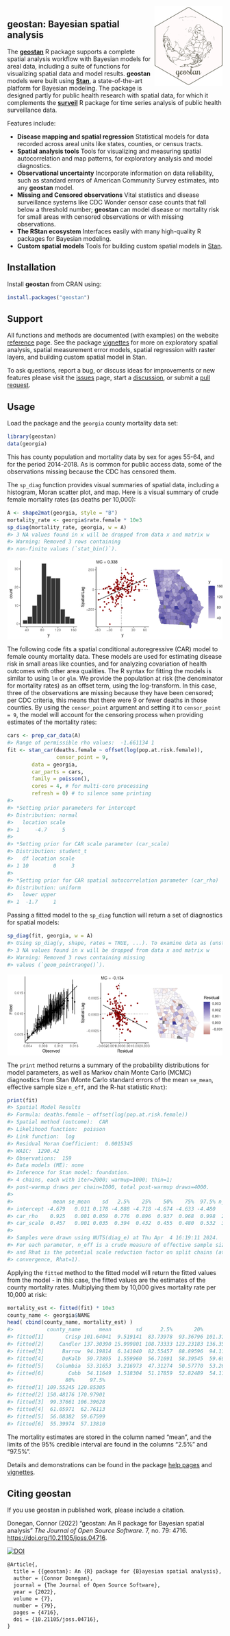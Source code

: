 
<!-- README.md is generated from README.Rmd. Please edit that file -->

<img src="man/figures/logo.png" align="right" width="160" />

## geostan: Bayesian spatial analysis

The [**geostan**](https://connordonegan.github.io/geostan/) R package
supports a complete spatial analysis workflow with Bayesian models for
areal data, including a suite of functions for visualizing spatial data
and model results. **geostan** models were built using
[**Stan**](https://mc-stan.org), a state-of-the-art platform for
Bayesian modeling. The package is designed partly for public health
research with spatial data, for which it complements the
[**surveil**](https://connordonegan.github.io/surveil/) R package for
time series analysis of public health surveillance data.

Features include:

  - **Disease mapping and spatial regression** Statistical models for
    data recorded across areal units like states, counties, or census
    tracts.
  - **Spatial analysis tools** Tools for visualizing and measuring
    spatial autocorrelation and map patterns, for exploratory analysis
    and model diagnostics.  
  - **Observational uncertainty** Incorporate information on data
    reliability, such as standard errors of American Community Survey
    estimates, into any **geostan** model.
  - **Missing and Censored observations** Vital statistics and disease
    surveillance systems like CDC Wonder censor case counts that fall
    below a threshold number; **geostan** can model disease or mortality
    risk for small areas with censored observations or with missing
    observations.
  - **The RStan ecosystem** Interfaces easily with many high-quality R
    packages for Bayesian modeling.
  - **Custom spatial models** Tools for building custom spatial models
    in [Stan](https://mc-stan.org/).

## Installation

Install **geostan** from CRAN using:

``` r
install.packages("geostan")
```

## Support

All functions and methods are documented (with examples) on the website
[reference](https://connordonegan.github.io/geostan/reference/index.html)
page. See the package
[vignettes](https://connordonegan.github.io/geostan/articles/index.html)
for more on exploratory spatial analysis, spatial measurement error
models, spatial regression with raster layers, and building custom
spatial model in Stan.

To ask questions, report a bug, or discuss ideas for improvements or new
features please visit the
[issues](https://github.com/ConnorDonegan/geostan/issues) page, start a
[discussion](https://github.com/ConnorDonegan/geostan/discussions), or
submit a [pull request](https://github.com/ConnorDonegan/geostan/pulls).

## Usage

Load the package and the `georgia` county mortality data set:

``` r
library(geostan)
data(georgia)
```

This has county population and mortality data by sex for ages 55-64, and
for the period 2014-2018. As is common for public access data, some of
the observations missing because the CDC has censored them.

The `sp_diag` function provides visual summaries of spatial data,
including a histogram, Moran scatter plot, and map. Here is a visual
summary of crude female mortality rates (as deaths per 10,000):

``` r
A <- shape2mat(georgia, style = "B")
mortality_rate <- georgia$rate.female * 10e3
sp_diag(mortality_rate, georgia, w = A)
#> 3 NA values found in x will be dropped from data x and matrix w
#> Warning: Removed 3 rows containing
#> non-finite values (`stat_bin()`).
```

<img src="man/figures/README-unnamed-chunk-3-1.png" style="display: block; margin: auto;" />

The following code fits a spatial conditional autoregressive (CAR) model
to female county mortality data. These models are used for estimating
disease risk in small areas like counties, and for analyzing covariation
of health outcomes with other area qualities. The R syntax for fitting
the models is similar to using `lm` or `glm`. We provide the population
at risk (the denominator for mortality rates) as an offset term, using
the log-transform. In this case, three of the observations are missing
because they have been censored; per CDC criteria, this means that there
were 9 or fewer deaths in those counties. By using the `censor_point`
argument and setting it to `censor_point = 9`, the model will account
for the censoring process when providing estimates of the mortality
rates:

``` r
cars <- prep_car_data(A)
#> Range of permissible rho values:  -1.661134 1
fit <- stan_car(deaths.female ~ offset(log(pop.at.risk.female)),
                censor_point = 9,
        data = georgia,
        car_parts = cars,
        family = poisson(),
        cores = 4, # for multi-core processing
        refresh = 0) # to silence some printing
#> 
#> *Setting prior parameters for intercept
#> Distribution: normal
#>   location scale
#> 1     -4.7     5
#> 
#> *Setting prior for CAR scale parameter (car_scale)
#> Distribution: student_t
#>   df location scale
#> 1 10        0     3
#> 
#> *Setting prior for CAR spatial autocorrelation parameter (car_rho)
#> Distribution: uniform
#>   lower upper
#> 1  -1.7     1
```

Passing a fitted model to the `sp_diag` function will return a set of
diagnostics for spatial models:

``` r
sp_diag(fit, georgia, w = A)
#> Using sp_diag(y, shape, rates = TRUE, ...). To examine data as (unstandardized) counts, use rates = FALSE.
#> 3 NA values found in x will be dropped from data x and matrix w
#> Warning: Removed 3 rows containing missing
#> values (`geom_pointrange()`).
```

<img src="man/figures/README-unnamed-chunk-5-1.png" style="display: block; margin: auto;" />

The `print` method returns a summary of the probability distributions
for model parameters, as well as Markov chain Monte Carlo (MCMC)
diagnostics from Stan (Monte Carlo standard errors of the mean
`se_mean`, effective sample size `n_eff`, and the R-hat statistic
`Rhat`):

``` r
print(fit)
#> Spatial Model Results 
#> Formula: deaths.female ~ offset(log(pop.at.risk.female))
#> Spatial method (outcome):  CAR 
#> Likelihood function:  poisson 
#> Link function:  log 
#> Residual Moran Coefficient:  0.0015345 
#> WAIC:  1290.42 
#> Observations:  159 
#> Data models (ME): none
#> Inference for Stan model: foundation.
#> 4 chains, each with iter=2000; warmup=1000; thin=1; 
#> post-warmup draws per chain=1000, total post-warmup draws=4000.
#> 
#>             mean se_mean    sd   2.5%    25%    50%    75%  97.5% n_eff  Rhat
#> intercept -4.679   0.011 0.178 -4.888 -4.718 -4.674 -4.633 -4.480   267 1.014
#> car_rho    0.925   0.001 0.059  0.776  0.896  0.937  0.968  0.998  2766 1.001
#> car_scale  0.457   0.001 0.035  0.394  0.432  0.455  0.480  0.532  3518 1.000
#> 
#> Samples were drawn using NUTS(diag_e) at Thu Apr  4 16:19:11 2024.
#> For each parameter, n_eff is a crude measure of effective sample size,
#> and Rhat is the potential scale reduction factor on split chains (at 
#> convergence, Rhat=1).
```

Applying the `fitted` method to the fitted model will return the fitted
values from the model - in this case, the fitted values are the
estimates of the county mortality rates. Multiplying them by 10,000
gives mortality rate per 10,000 at risk:

``` r
mortality_est <- fitted(fit) * 10e3
county_name <- georgia$NAME
head( cbind(county_name, mortality_est) )
#>           county_name      mean        sd      2.5%       20%       50%
#> fitted[1]       Crisp 101.64041  9.519141  83.73978  93.36796 101.31662
#> fitted[2]     Candler 137.30390 15.999801 108.73333 123.23183 136.35141
#> fitted[3]      Barrow  94.19814  6.141840  82.55457  88.89596  94.11255
#> fitted[4]      DeKalb  59.73895  1.559960  56.71691  58.39545  59.69778
#> fitted[5]    Columbia  53.31653  3.216973  47.31274  50.57770  53.26367
#> fitted[6]        Cobb  54.11649  1.518304  51.17859  52.82489  54.11122
#>                 80%     97.5%
#> fitted[1] 109.55245 120.85305
#> fitted[2] 150.48176 170.97901
#> fitted[3]  99.37661 106.39628
#> fitted[4]  61.05971  62.76113
#> fitted[5]  56.08382  59.67599
#> fitted[6]  55.39974  57.13810
```

The mortality estimates are stored in the column named “mean”, and the
limits of the 95% credible interval are found in the columns “2.5%” and
“97.5%”.

Details and demonstrations can be found in the package [help
pages](https://connordonegan.github.io/geostan/reference/index.html) and
[vignettes](https://connordonegan.github.io/geostan/articles/index.html).

## Citing geostan

If you use geostan in published work, please include a citation.

Donegan, Connor (2022) “geostan: An R package for Bayesian spatial
analysis” *The Journal of Open Source Software*. 7, no. 79: 4716.
<https://doi.org/10.21105/joss.04716>.

[![DOI](https://joss.theoj.org/papers/10.21105/joss.04716/status.svg)](https://doi.org/10.21105/joss.04716)

    @Article{,
      title = {{geostan}: An {R} package for {B}ayesian spatial analysis},
      author = {Connor Donegan},
      journal = {The Journal of Open Source Software},
      year = {2022},
      volume = {7},
      number = {79},
      pages = {4716},
      doi = {10.21105/joss.04716},
    }

